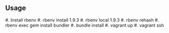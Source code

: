 Usage
-----

#. Install rbenv
#. rbenv install 1.9.3
#. rbenv local 1.9.3
#. rbenv rehash
#. rbenv exec gem install bundler
#. bundle install
#. vagrant up
#. vagrant ssh
